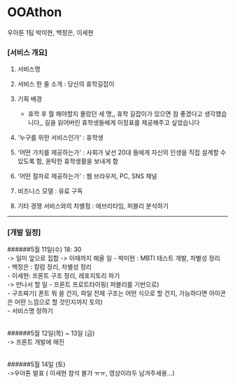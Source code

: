 # OOAthon

우아톤 1팀
박미현, 백정은, 이세현

### [서비스 개요]
1. 서비스명
1. 서비스 한 줄 소개 : 당신의 휴학길잡이

1. 기획 배경 
    - 휴학 후 뭘 해야할지 몰랐던 세 명,, 휴학 길잡이가 있으면 참 좋겠다고 생각했습니다,, 길을 읽어버린 휴학생들에게 이정표를 제공해주고 싶었습니다

1. '누구를 위한 서비스인가' : 휴학생

1. '어떤 가치를 제공하는가' : 사회가 낯선 20대 들에게 자신의 인생을 직접 설계할 수 있도록 함, 윤탁한 휴학생활을 보내게 함

1. '어떤 절차로 제공하는가' :  웹 브라우저, PC, SNS 채널
1. 비즈니스 모델 : 유료 구독
1. 기타 경쟁 서비스와의 차별점 : 에브리타임, 퍼블리 분석하기

---

### [개발 일정]

######5월 11일(수) 18: 30<br>
-> 일미 앞으로 집합
-> 이때까지 해올 일
    - 박미현 : MBTI 테스트 개발, 차별성 정리 <br>
    - 백정은 : 칼럼 정리, 차별성 정리<br>
    - 이세현: 프론트 구조 정리, 레포지토리 파기<br>
-> 만나서 할 일
    - 프론트 프로트타이핑( 퍼블리를 기반으로)<br>
    - 구조짜기( 폰트 뭐 쓸 건지, 파일 전체 구조는 어떤 식으로 할 건지, 가능하다면 아이콘은 어떤 느낌으로 할 것인지까지 토의)<br>
    - 서비스명 정하기<br><br>

######5월 12일(목) ~ 13일 (금)<br>
-> 프론트 개발에 매진<br><br>

######5월 14일 (토)<br>
->우아톤 발표 ( 이세현 참석 불가 ㅠㅠ, 영상이라두 남겨주세용...)<br>

